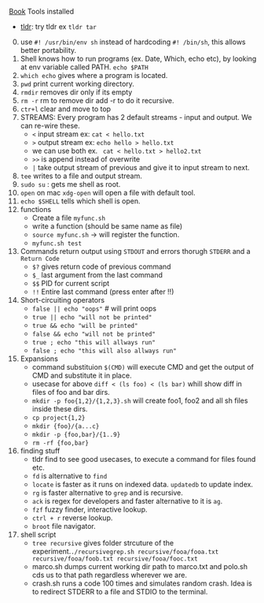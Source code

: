 [Book](https://tldp.org/LDP/abs/html/index.html)
Tools installed

- [tldr](https://github.com/tldr-pages/tldr/wiki/Clients): try tldr <command> ex `tldr tar`

0. use `#! /usr/bin/env sh` instead of hardcoding `#! /bin/sh`, this allows better portability.
1. Shell knows how to run programs (ex. Date, Which, echo etc), by looking at env variable called PATH.
   `echo $PATH`
2. `which echo` gives where a program is located.
3. `pwd` print current working directory.
4. `rmdir` removes dir only if its empty
5. `rm -r` rm to remove dir add -r to do it recursive.
6. `ctr+l` clear and move to top
7. STREAMS: Every program has 2 default streams - input and output. We can re-wire these.
   - `<` input stream ex: `cat < hello.txt`
   - `>` output stream ex: `echo hello > hello.txt`
   - we can use both ex. ` cat < hello.txt > hello2.txt`
   - `>>` is append instead of overwrite
   - `|` take output stream of previous and give it to input stream to next.
8. `tee` writes to a file and output stream.
9. `sudo su` : gets me shell as root.
10. `open` on mac `xdg-open` will open a file with default tool.
11. `echo $SHELL` tells which shell is open.
12. functions
    - Create a file `myfunc.sh`
    - write a function (should be same name as file)
    - `source myfunc.sh` -> will register the function.
    - `myfunc.sh test`
13. Commands return output using `STDOUT` and errors thorugh `STDERR` and a `Return Code`
    - `$?` gives return code of previous command
    - `$_` last argument from the last command
    - `$$` PID for current script
    - `!!` Entire last command (press enter after !!)
14. Short-circuiting operators
    - `false || echo "oops"` # will print oops
    - `true || echo "will not be printed"`
    - `true && echo "will be printed"`
    - `false && echo "will not be printed"`
    - `true ; echo "this will allways run"`
    - `false ; echo "this will also allways run"`
15. Expansions
    - command substituion `$(CMD)` will execute CMD and get the output of CMD and substitute it in place.
    - usecase for above `diff < (ls foo) < (ls bar)` whill show diff in files of foo and bar dirs.
    - `mkdir -p foo{1,2}/{1,2,3}.sh` will create foo1, foo2 and all sh files inside these dirs.
    - `cp project{1,2}`
    - `mkdir {foo}/{a...c}`
    - `mkdir -p {foo,bar}/{1..9}`
    - `rm -rf {foo,bar}`
16. finding stuff
    - tldr find to see good usecases, to execute a command for files found etc.
    - `fd` is alternative to `find`
    - `locate` is faster as it runs on indexed data. `updatedb` to update index.
    - `rg` is faster alternative to `grep` and is recursive.
    - `ack` is regex for developers and faster alternative to it is `ag`.
    - `fzf` fuzzy finder, interactive lookup.
    - `ctrl + r` reverse lookup.
    - `broot` file navigator.
17. shell script
    - `tree recursive` gives folder strcuture of the experiment.`./recursivegrep.sh recursive/fooa/fooa.txt recursive/fooa/foob.txt recursive/fooa/fooc.txt`
    - marco.sh dumps current working dir path to marco.txt and polo.sh cds us to that path regardless wherever we are.
    - crash.sh runs a code 100 times and simulates random crash. Idea is to redirect STDERR to a file and STDIO to the terminal.
